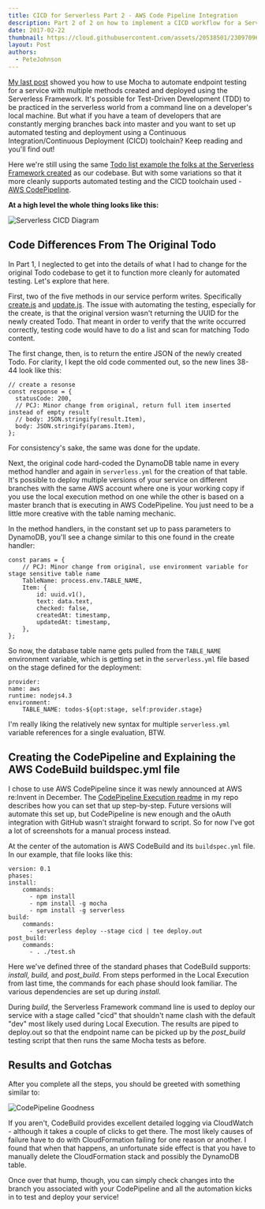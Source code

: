 ```yaml
---
title: CICD for Serverless Part 2 - AWS Code Pipeline Integration
description: Part 2 of 2 on how to implement a CICD workflow for a Serverless project
date: 2017-02-22
thumbnail: https://cloud.githubusercontent.com/assets/20538501/23097096/d7ff7a34-f5f0-11e6-9416-6aefd5f3dbe0.png
layout: Post
authors:
  - PeteJohnson
---
```

[My last post](https://serverless.com/blog/cicd-for-serverless-part-1/) showed you how to use Mocha to automate endpoint testing for a service with multiple methods created and deployed using the Serverless Framework. It's possible for Test-Driven Development (TDD) to be practiced in the serverless world from a command line on a developer's local machine. But what if you have a team of developers that are constantly merging branches back into master and you want to set up automated testing and deployment using a Continuous Integration/Continuous Deployment (CICD) toolchain? Keep reading and you'll find out!

Here we're still using the same [Todo list example the folks at the Serverless Framework created](https://github.com/serverless/examples) as our codebase. But with some variations so that it more cleanly supports automated testing and the CICD toolchain used - [AWS CodePipeline](https://aws.amazon.com/codepipeline/). 

**At a high level the whole thing looks like this:**

![Serverless CICD Diagram](https://s3.amazonaws.com/analyzer.fmlnerd.com/img/ServerlessCICDmed.png)

## Code Differences From The Original Todo
In Part 1, I neglected to get into the details of what I had to change for the original Todo codebase to get it to function more cleanly for automated testing. Let's explore that here. 

First, two of the five methods in our service perform writes.  Specifically [create.js](https://github.com/nerdguru/serverlessTodos/blob/master/todos/create.js) and [update.js](https://github.com/nerdguru/serverlessTodos/blob/master/todos/update.js). The issue with automating the testing, especially for the create, is that the original version wasn't returning the UUID for the newly created Todo. That meant in order to verify that the write occurred correctly, testing code would have to do a list and scan for matching Todo content.

The first change, then, is to return the entire JSON of the newly created Todo. For clarity, I kept the old code commented out, so the new lines 38-44 look like this:

    // create a resonse
    const response = {
      statusCode: 200,
      // PCJ: Minor change from original, return full item inserted instead of empty result
      // body: JSON.stringify(result.Item),
      body: JSON.stringify(params.Item),
    };

For consistency's sake, the same was done for the update.

Next, the original code hard-coded the DynamoDB table name in every method handler and again in `serverless.yml` for the creation of that table. It's possible to deploy multiple versions of your service on different branches with the same AWS account where one is your working copy if you use the local execution method on one while the other is based on a master branch that is executing in AWS CodePipeline. You just need to be a little more creative with the table naming mechanic.

In the method handlers, in the constant set up to pass parameters to DynamoDB, you'll see a change similar to this one found in the create handler:

	const params = {
		// PCJ: Minor change from original, use environment variable for stage sensitive table name
  		TableName: process.env.TABLE_NAME,
  		Item: {
    		id: uuid.v1(),
    		text: data.text,
    		checked: false,
    		createdAt: timestamp,
    		updatedAt: timestamp,
  		},
	};
	
So now, the database table name gets pulled from the `TABLE_NAME` environment variable, which is getting set in the `serverless.yml` file based on the stage defined for the deployment:

	provider:
  	name: aws
  	runtime: nodejs4.3
  	environment: 
      	TABLE_NAME: todos-${opt:stage, self:provider.stage}

I'm really liking the relatively new syntax for multiple `serverless.yml` variable references for a single evaluation, BTW.

## Creating the CodePipeline and Explaining the AWS CodeBuild buildspec.yml file
I chose to use AWS CodePipeline since it was newly announced at AWS re:Invent in December. The [CodePipeline Execution readme](https://github.com/nerdguru/serverlessTodos/blob/master/codePipeline.md) in my repo describes how you can set that up step-by-step. Future versions will automate this set up, but CodePipeline is new enough and the oAuth integration with GitHub wasn't straight forward to script. So for now I've got a lot of screenshots for a manual process instead.

At the center of the automation is AWS CodeBuild and its `buildspec.yml` file. In our example, that file looks like this:

	version: 0.1
	phases:
  	install:
    	commands:
      	  - npm install
      	  - npm install -g mocha
      	  - npm install -g serverless
  	build:
    	commands:
      	  - serverless deploy --stage cicd | tee deploy.out 
  	post_build:
    	commands:
      	  - . ./test.sh

Here we've defined three of the standard phases that CodeBuild supports: *install, build,* and *post_build*. From steps performed in the Local Execution from last time, the commands for each phase should look familiar. The various dependencies are set up during *install*.  

During *build*, the Serverless Framework command line is used to deploy our service with a stage called "cicd" that shouldn't name clash with the default "dev" most likely used during Local Execution. The results are piped to deploy.out so that the endpoint name can be picked up by the *post_build* testing script that then runs the same Mocha tests as before.

## Results and Gotchas

After you complete all the steps, you should be greeted with something similar to:

![CodePipeline Goodness](https://s3.amazonaws.com/analyzer.fmlnerd.com/img/completedPipeline.jpg)

If you aren't, CodeBuild provides excellent detailed logging via CloudWatch - although it takes a couple of clicks to get there. The most likely causes of failure have to do with CloudFormation failing for one reason or another. I found that when that happens, an unfortunate side effect is that you have to manually delete the CloudFormation stack and possibly the DynamoDB table.

Once over that hump, though, you can simply check changes into the branch you associated with your CodePipeline and all the automation kicks in to test and deploy your service!